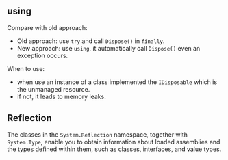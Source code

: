 ﻿## using

Compare with old approach:
- Old approach: use `try` and call `Dispose()` in `finally`.
- New approach: use `using`, it automatically call `Dispose()` even an exception occurs.

When to use:
- when use an instance of a class implemented the `IDisposable` which is the unmanaged resource.
- if not, it leads to memory leaks.

## Reflection

The classes in the `System.Reflection` namespace, together with `System.Type`, enable you to obtain information about loaded assemblies and the types defined within them, such as classes, interfaces, and value types.